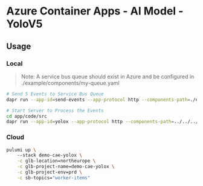 # Azure Container Apps - AI Model - YoloV5

## Usage

### Local

> Note: A service bus queue should exist in Azure and be configured in ./example/components/my-queue.yaml

```bash
# Send 5 Events to Service Bus Queue
dapr run --app-id=send-events --app-protocol http --components-path=./example/components python example/send.py 5

# Start Server to Process the Events
cd app/code/src
dapr run --app-id=yolox --app-protocol http --components-path=../../../example/components -- uvicorn main:app --host 0.0.0.0 --port 5000
```

### Cloud

```bash
pulumi up \                                                                                                      
    --stack demo-cae-yolox \
    -c glb-location=northeurope \
    -c glb-project-name=demo-cae-yolox \
    -c glb-project-env=prd \
    -c sb-topics="worker-items"
```